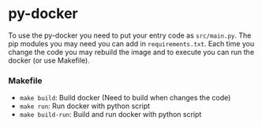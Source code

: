 # py-docker

To use the py-docker you need to put your entry code as `src/main.py`.
The pip modules you may need you can add in `requirements.txt`.
Each time you change the code you may rebuild the image and to execute you can run the docker (or use Makefile).

### Makefile

- `make build`: Build docker (Need to build when changes the code)
- `make run`: Run docker with python script
- `make build-run`: Build and run docker with python script
